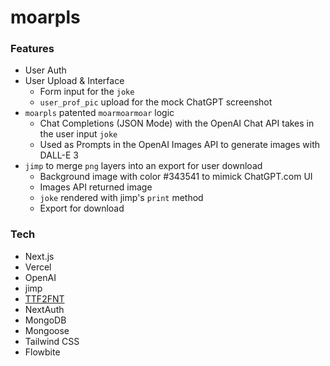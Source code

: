 # moarpls

### Features
- User Auth
- User Upload & Interface
  - Form input for the `joke`
  - `user_prof_pic` upload for the mock ChatGPT screenshot
- `moarpls` patented `moarmoarmoar` logic
  - Chat Completions (JSON Mode) with the OpenAI Chat API takes in the user input `joke`
  - Used as Prompts in the OpenAI Images API to generate images with DALL-E 3
- `jimp` to merge `png` layers into an export for user download
  - Background image with color #343541 to mimick ChatGPT.com UI
  - Images API returned image
  - `joke` rendered with jimp's `print` method
  - Export for download

### Tech
- Next.js
- Vercel
- OpenAI
- jimp
- [TTF2FNT](https://ttf2fnt.com/)
- NextAuth
- MongoDB
- Mongoose
- Tailwind CSS
- Flowbite
